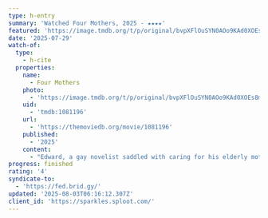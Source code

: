 ```yaml
---
type: h-entry
summary: 'Watched Four Mothers, 2025 - ★★★★'
featured: 'https://image.tmdb.org/t/p/original/bvpXFlOuSYN0AOo9KAd0XOEs8mX.jpg'
date: '2025-07-29'
watch-of:
  type:
    - h-cite
  properties:
    name:
      - Four Mothers
    photo:
      - 'https://image.tmdb.org/t/p/original/bvpXFlOuSYN0AOo9KAd0XOEs8mX.jpg'
    uid:
      - 'tmdb:1081196'
    url:
      - 'https://themoviedb.org/movie/1081196'
    published:
      - '2025'
    content:
      - "Edward, a gay novelist saddled with caring for his elderly mother, finally finds himself on the brink of literary success. With pressure to go on a US book tour mounting, the last thing Edward needs is his friends jetting off to Spain for an impromptu Pride holiday, leaving their mothers on his doorstep!\_Over a chaotic weekend, he has to juggle his burgeoning career with the care of four eccentric, combative, and wildly different ladies."
progress: finished
rating: '4'
syndicate-to:
  - 'https://fed.brid.gy/'
updated: '2025-08-03T06:16:12.307Z'
client_id: 'https://sparkles.sploot.com/'
---
```


